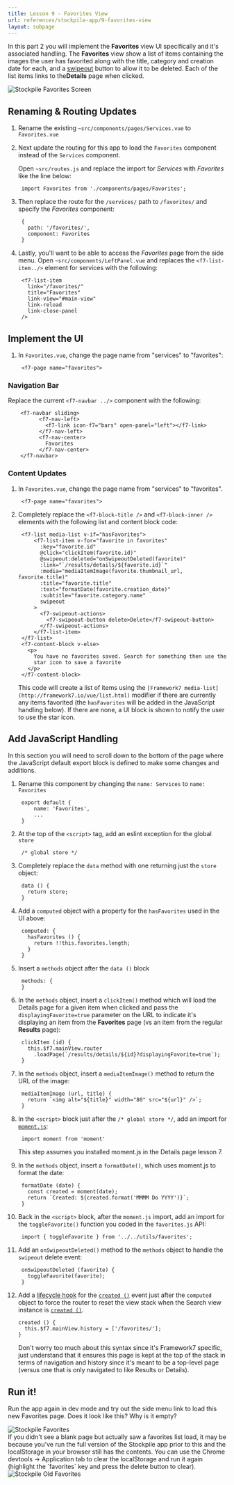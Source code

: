 ```yaml
---
title: Lesson 9 - Favorites View
url: references/stockpile-app/9-favorites-view
layout: subpage
---
```


In this part 2 you will implement the **Favorites** view UI specifically and it's associated handling. The **Favorites** view show a list of items containing the images the user has favorited along with the title, category and creation date for each, and a [swipeout](http://framework7.io/vue/swipeout-list.html) button to allow it to be deleted. Each of the list items links to the**Details** page when clicked. 

<img class="mobile-image" src="/images/stockpile/favorites.png" alt="Stockpile Favorites Screen"/>

## Renaming & Routing Updates
1. Rename the existing `~src/components/pages/Services.vue` to `Favorites.vue`
2. Next update the routing for this app to load the `Favorites` component instead of the `Services` component.

    Open `~src/routes.js` and replace the import for _Services_ with _Favorites_ like the line below:

	    import Favorites from './components/pages/Favorites';

3. Then replace the route for the `/services/` path to `/favorites/` and specify the _Favorites_ component:

		{
		  path: '/favorites/',
		  component: Favorites
        }

4. Lastly, you'll want to be able to access the _Favorites_ page from the side menu. Open `~src/components/LeftPanel.vue` and replaces the `<f7-list-item../>` element for services with the following:

		<f7-list-item
		  link="/favorites/"
		  title="Favorites"
		  link-view="#main-view"
		  link-reload
		  link-close-panel
		/>

## Implement the UI 
1. In `Favorites.vue`, change the page name from "services" to "favorites":

		<f7-page name="favorites">

### Navigation Bar 
Replace the current `<f7-navbar ../>` component with the following:

		<f7-navbar sliding>
		      <f7-nav-left>
		        <f7-link icon-f7="bars" open-panel="left"></f7-link>
		      </f7-nav-left>
		      <f7-nav-center>
		        Favorites
		      </f7-nav-center>
		</f7-navbar>

### Content Updates 
1. In `Favorites.vue`, change the page name from "services" to "favorites".

        <f7-page name="favorites">
        
3. Completely replace the `<f7-block-title />` and `<f7-block-inner />` elements with the following list and content block code:

		<f7-list media-list v-if="hasFavorites">
			<f7-list-item v-for="favorite in favorites"
			  :key="favorite.id"
			  @click="clickItem(favorite.id)"
			  @swipeout:deleted="onSwipeoutDeleted(favorite)"
			  :link="`/results/details/${favorite.id}`"
			  :media="mediaItemImage(favorite.thumbnail_url, favorite.title)"
			  :title="favorite.title"
			  :text="formatDate(favorite.creation_date)"
			  :subtitle="favorite.category.name"
			  swipeout
			>
			  <f7-swipeout-actions>
			    <f7-swipeout-button delete>Delete</f7-swipeout-button>
			  </f7-swipeout-actions>
			</f7-list-item>
		</f7-list>
		<f7-content-block v-else>
		  <p>
		    You have no favorites saved. Search for something then use the
		    star icon to save a favorite
		  </p>
		</f7-content-block>

      This code will create a list of items using the `[Framework7 media-list](http://framework7.io/vue/list.html)` modifier if there are currently any items favorited (the `hasFavorites` will be added in the JavaScript handling below). If there are none, a UI block is shown to notify the user to use the star icon.

<!-- TODO - Explain MORE -->

## Add JavaScript Handling
In this section you will need to scroll down to the bottom of the page where the JavaScript default export block is defined to make some changes and additions.

1. Rename this component by changing the `name: Services` to `name: Favorites`

		export default {
	        name: 'Favorites',
	        ...
	    }

1. At the top of the `<script>` tag, add an eslint exception for the global `store`

		/* global store */

2. Completely replace the `data` method with one returning just the `store` object:

		data () {
		  return store;
		}

3. Add a `computed` object with a property for the `hasFavorites` used in the UI above:
 
		computed: {
		  hasFavorites () {
		    return !!this.favorites.length;
		  }
		}

4. Insert a `methods` object after the `data ()` block

        methods: {
        }

5. In the `methods` object, insert a `clickItem()` method which will load the Details page for a given item when clicked and pass the `displayingFavorite=true` parameter on the URL to indicate it's displaying an item from the **Favorites** page (vs an item from the regular **Results** page): 

		clickItem (id) {
		  this.$f7.mainView.router
		    .loadPage(`/results/details/${id}?displayingFavorite=true`);
		}

5. In the `methods` object, insert a `mediaItemImage()` method to return the URL of the image:

		mediaItemImage (url, title) {
		  return `<img alt="${title}" width="80" src="${url}" />`;
		}
		
6. In the `<script>` block just after the `/* global store */`, add an import for [`moment.js`](https://momentjs.com/):

		import moment from 'moment'
        
    <div class="alert--tip">This step assumes you installed moment.js in the Details page lesson 7.</div>    
		
7. In the `methods` object, insert a `formatDate()`, which uses moment.js to format the date:

		formatDate (date) {
		  const created = moment(date);
		  return `Created: ${created.format('MMMM Do YYYY')}`;
		}

8. Back in the `<script>` block, after the `moment.js` import, add an import for the `toggleFavorite()` function you coded in the `favorites.js` API: 

		import { toggleFavorite } from '../../utils/favorites';

9. Add an `onSwipeoutDeleted()` method to the `methods` object to handle the `swipeout` delete event:

		onSwipeoutDeleted (favorite) {
		  toggleFavorite(favorite);
		}

10. Add a [lifecycle hook](https://vuejs.org/v2/guide/instance.html#Instance-Lifecycle-Hooks) for the [`created ()`](https://vuejs.org/v2/api/#created) event just after the `computed` object to force the router to reset the view stack when the Search view instance is [`created ()`](https://vuejs.org/v2/api/#created).

		created () {
		  this.$f7.mainView.history = ['/favorites/'];
		}
        
    <div class="alert--tip">Don't worry too much about this syntax since it's Framework7 specific, just understand that it ensures this page is kept at the top of the stack in terms of navigation and history since it's meant to be a top-level page (versus one that is only navigated to like Results or Details). </div>

## Run it! 
Run the app again in dev mode and try out the side menu link to load this new Favorites page. Does it look like this? Why is it empty?

<img class="mobile-image" src="/images/stockpile/9-favorites1.png" alt="Stockpile Favorites "/>

<div class="alert--tip">If you didn't see a blank page but actually saw a favorites list load, it may be because you've run the full version of the Stockpile app prior to this and the localStorage in your browser still has the contents. You can use the Chrome devtools -> Application tab to clear the localStorage and run it again (highlight the `favorites` key and press the delete button to clear).</div>
<img class="mobile-image" src="/images/stockpile/9-old-faves-delete.png" alt="Stockpile Old Favorites "/>